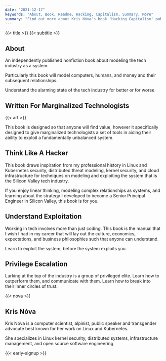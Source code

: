 ```yaml
---
date: "2021-12-17"
keywords: "About, Book, Readme, Hacking, Capitalism, Summary, More"
summary: "Find out more about Kris Nóva's book 'Hacking Capitalism' published 2022."
---
```


{{< title >}}
{{< subtitle >}}

## About

An independently published nonfiction book about modeling the tech industry as a system.

Particularly this book will model computers, humans, and money and their subsequent relationships. 

Understand the alarming state of the tech industry for better or for worse.

## Written For Marginalized Technologists

{{< art >}}


This book is designed so that anyone will find value, however it specifically designed to give marginalized technologists a set of tools in aiding their ability to exploit a fundamentally unbalanced system.

## Think Like A Hacker

This book draws inspiration from my professional history in Linux and Kubernetes security, distributed threat modeling, kernel security, and cloud infrastructure for techniques on modeling and exploiting the system that is the Silicon Valley tech industry. 

If you enjoy linear thinking, modeling complex relationships as systems, and learning about the strategy I developed to become a Senior Principal Engineer in Silicon Valley, this book is for you.

## Understand Exploitation 


Working in tech involves more than just coding. 
This book is the manual that I wish I had in my career that will lay out the culture, economics, expectations, and business philosophies such that anyone can understand.

Learn to exploit the system, before the system exploits you.

## Privilege Escalation 

Lurking at the top of the industry is a group of privileged elite.
Learn how to outperform them, and communicate with them.
Learn how to break into their inner circles of trust. 

{{< nova >}}


## Kris Nóva



Kris Nóva is a computer scientist, alpinist, public speaker and transgender advocate best known for her work on Linux and Kubernetes.



She specializes in Linux kernel security, distributed systems, infrastructure management, and open source software engineering. 

{{< early-signup >}}


